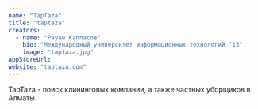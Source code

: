 ```yaml
---
name: "TapTaza"
title: "taptaza"
creators:
  - name: "Рауан Каппасов"
    bio: "Международный университет информационных технологий ’13"
    image: "taptaza.jpg"
appStoreUrl:
website: "taptaza.com"
---
```


TapTaza - поиск клининговых компании, а также частных уборщиков в Алматы.
